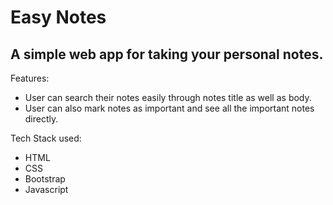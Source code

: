 # Easy Notes 
## A simple web app for taking your personal notes.

Features:
- User can search their notes easily through notes title as well as body.
- User can also mark notes as important and see all the important notes directly.

 
Tech Stack used: 
- HTML
- CSS
- Bootstrap
- Javascript

